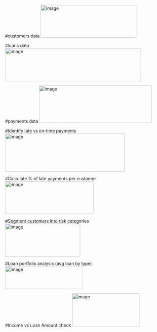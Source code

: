 #customers data
<img width="310" height="105" alt="image" src="https://github.com/user-attachments/assets/4d14a1b4-a598-4771-81f9-6e909137ad32" />

#loans data
<img width="440" height="107" alt="image" src="https://github.com/user-attachments/assets/e5e22029-744f-4c79-8d46-21a5f99669a1" />

#payments data
<img width="365" height="120" alt="image" src="https://github.com/user-attachments/assets/27f049c9-6801-44d3-b8a9-485f8537c796" />

#Identify late vs on-time payments
<img width="388" height="123" alt="image" src="https://github.com/user-attachments/assets/b2896711-7d22-4b97-99fe-2963ecabc348" />

#Calculate % of late payments per customer
<img width="286" height="106" alt="image" src="https://github.com/user-attachments/assets/21ba7531-16bc-4775-85f1-eddcf5b6bbd6" />

#Segment customers into risk categories
<img width="243" height="106" alt="image" src="https://github.com/user-attachments/assets/71eb8a1c-9128-484f-9f50-1adc16ede810" />

#Loan portfolio analysis (avg loan by type)
<img width="250" height="74" alt="image" src="https://github.com/user-attachments/assets/4b55b446-5858-4726-9467-a2f044decd7d" />

#Income vs Loan Amount check
<img width="218" height="108" alt="image" src="https://github.com/user-attachments/assets/973d2b12-66b5-40cb-87ee-d5638a133f24" />



